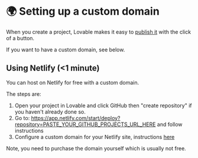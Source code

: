 # :earth_africa: Setting up a custom domain

When you create a project, Lovable makes it easy to [publish it](../features/deploy.md) with the click of a button.

If you want to have a custom domain, see below.

## Using Netlify (<1 minute)

You can host on Netlify for free with a custom domain.

The steps are:

1. Open your project in Lovable and click GitHub then "create repository" if you haven't already done so.
2. Go to: https://app.netlify.com/start/deploy?repository=PASTE_YOUR_GITHUB_PROJECTS_URL_HERE and follow instructions
3. Configure a custom domain for your Netlify site, instructions [here](https://docs.netlify.com/domains-https/custom-domains/#assign-a-domain-to-a-production-site)

Note, you need to purchase the domain yourself which is usually not free.
